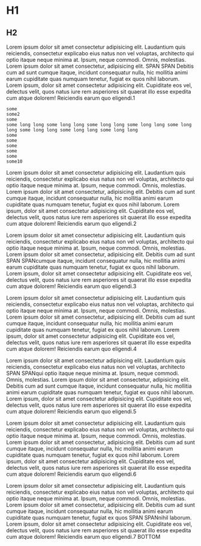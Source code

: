 # H1

## H2

Lorem ipsum dolor sit amet consectetur adipisicing elit. Laudantium quis reiciendis, consectetur explicabo eius natus non vel voluptas, architecto qui optio itaque neque minima at. Ipsum, neque commodi. Omnis, molestias. Lorem ipsum dolor sit amet consectetur, adipisicing elit. SPAN <span class="aside">SPAN</span> Debitis cum ad sunt cumque itaque, incidunt consequatur nulla, hic mollitia animi earum cupiditate quas numquam tenetur, fugiat ex quos nihil laborum. Lorem ipsum, dolor sit amet consectetur adipisicing elit. Cupiditate eos vel, delectus velit, quos natus iure rem asperiores sit quaerat illo esse expedita cum atque dolorem! Reiciendis earum quo eligendi.1

```
some
some2
some
some long long some long long some long long some long long some long long some long long some long long some long long 
some
some
some
some
some
some10
```

Lorem ipsum dolor sit amet consectetur adipisicing elit. Laudantium quis reiciendis, consectetur explicabo eius natus non vel voluptas, architecto qui optio itaque neque minima at. Ipsum, neque commodi. Omnis, molestias. Lorem ipsum dolor sit amet consectetur, adipisicing elit. Debitis cum ad sunt cumque itaque, incidunt consequatur nulla, hic mollitia animi earum cupiditate quas numquam tenetur, fugiat ex quos nihil laborum. Lorem ipsum, dolor sit amet consectetur adipisicing elit. Cupiditate eos vel, delectus velit, quos natus iure rem asperiores sit quaerat illo esse expedita cum atque dolorem! Reiciendis earum quo eligendi.2

Lorem ipsum dolor sit amet consectetur adipisicing elit. Laudantium quis reiciendis, consectetur explicabo eius natus non vel voluptas, architecto qui optio itaque neque minima at. Ipsum, neque commodi. Omnis, molestias. Lorem ipsum dolor sit amet consectetur, adipisicing elit. Debitis cum ad sunt SPAN <span class="aside">SPAN</span>cumque itaque, incidunt consequatur nulla, hic mollitia animi earum cupiditate quas numquam tenetur, fugiat ex quos nihil laborum. Lorem ipsum, dolor sit amet consectetur adipisicing elit. Cupiditate eos vel, delectus velit, quos natus iure rem asperiores sit quaerat illo esse expedita cum atque dolorem! Reiciendis earum quo eligendi.3

Lorem ipsum dolor sit amet consectetur adipisicing elit. Laudantium quis reiciendis, consectetur explicabo eius natus non vel voluptas, architecto qui optio itaque neque minima at. Ipsum, neque commodi. Omnis, molestias. Lorem ipsum dolor sit amet consectetur, adipisicing elit. Debitis cum ad sunt cumque itaque, incidunt consequatur nulla, hic mollitia animi earum cupiditate quas numquam tenetur, fugiat ex quos nihil laborum. Lorem ipsum, dolor sit amet consectetur adipisicing elit. Cupiditate eos vel, delectus velit, quos natus iure rem asperiores sit quaerat illo esse expedita cum atque dolorem! Reiciendis earum quo eligendi.4

Lorem ipsum dolor sit amet consectetur adipisicing elit. Laudantium quis reiciendis, consectetur explicabo eius natus non vel voluptas, architecto SPAN <span class="aside">SPAN</span>qui optio itaque neque minima at. Ipsum, neque commodi. Omnis, molestias. Lorem ipsum dolor sit amet consectetur, adipisicing elit. Debitis cum ad sunt cumque itaque, incidunt consequatur nulla, hic mollitia animi earum cupiditate quas numquam tenetur, fugiat ex quos nihil laborum. Lorem ipsum, dolor sit amet consectetur adipisicing elit. Cupiditate eos vel, delectus velit, quos natus iure rem asperiores sit quaerat illo esse expedita cum atque dolorem! Reiciendis earum quo eligendi.5

Lorem ipsum dolor sit amet consectetur adipisicing elit. Laudantium quis reiciendis, consectetur explicabo eius natus non vel voluptas, architecto qui optio itaque neque minima at. Ipsum, neque commodi. Omnis, molestias. Lorem ipsum dolor sit amet consectetur, adipisicing elit. Debitis cum ad sunt cumque itaque, incidunt consequatur nulla, hic mollitia animi earum cupiditate quas numquam tenetur, fugiat ex quos nihil laborum. Lorem ipsum, dolor sit amet consectetur adipisicing elit. Cupiditate eos vel, delectus velit, quos natus iure rem asperiores sit quaerat illo esse expedita cum atque dolorem! Reiciendis earum quo eligendi.6

Lorem ipsum dolor sit amet consectetur adipisicing elit. Laudantium quis reiciendis, consectetur explicabo eius natus non vel voluptas, architecto qui optio itaque neque minima at. Ipsum, neque commodi. Omnis, molestias. Lorem ipsum dolor sit amet consectetur, adipisicing elit. Debitis cum ad sunt cumque itaque, incidunt consequatur nulla, hic mollitia animi earum cupiditate quas numquam tenetur, fugiat ex quos SPAN <span class="aside">SPAN</span>nihil laborum. Lorem ipsum, dolor sit amet consectetur adipisicing elit. Cupiditate eos vel, delectus velit, quos natus iure rem asperiores sit quaerat illo esse expedita cum atque dolorem! Reiciendis earum quo eligendi.7
BOTTOM